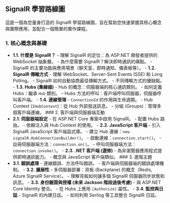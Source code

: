 ## SignalR 學習路線圖
這是一個為您量身打造的 SignalR 學習路線圖，旨在幫助您快速掌握其核心概念與實際應用，並配合一個簡單的實作課程。
### 1\. 核心概念與基礎
- **1.1. 什麼是 SignalR？**
        - 理解 SignalR 的定位：為 ASP.NET 開發者提供的 WebSocket 抽象層。
            - 為什麼需要 SignalR？解決即時通訊的痛點。
            - SignalR 的主要功能與應用場景（聊天室、即時通知、儀表板等）。
        - **1.2. SignalR 傳輸方式**
        - 理解 WebSocket、Server-Sent Events (SSE) 和 Long Polling。
            - SignalR 如何自動協商最佳傳輸方式。
            - 不同傳輸方式的優缺點。
        - **1.3. Hubs (集線器)**
        - Hub 的概念：伺服器端的核心通訊類別。
            - 如何定義 Hubs：繼承 `Hub` 類別。
            - Hubs 方法的呼叫：客戶端呼叫伺服器，伺服器呼叫客戶端。
        - **1.4. 連線管理**
        - `ConnectionId` 的作用與生命週期。
            - Hub Context (`IHubContext`)：從 Hub 外部發送訊息。
            - 分組 (Groups)：管理多個客戶端連線。
        ### 2\. 客戶端與伺服器端互動
- **2.1. 伺服器端設定**
        - 在 ASP.NET Core 專案中啟用 SignalR。
            - 配置 Hubs 路由。
            - 依賴注入與 Hub Context 的使用。
        - **2.2. JavaScript 客戶端**
        - 引入 SignalR JavaScript 客戶端函式庫。
            - 建立 Hub 連線：`new signalR.HubConnectionBuilder()`。
            - 啟動連線：`connection.start()`。
            - 註冊伺服器端方法：`connection.on()`。
            - 呼叫伺服器端方法：`connection.invoke()`。
        - **2.3. .NET 客戶端 (選修)**
        - 為非瀏覽器應用程式提供即時通訊能力。
            - 概念與 JavaScript 客戶端類似。
        ### 3\. 進階主題
- **3.1. 錯誤處理**
        - 連線錯誤、方法呼叫錯誤。
            - 客戶端與伺服器端的錯誤處理機制。
        - **3.2. 擴展性**
        - 多伺服器部署：背板 (Backplane) 的概念（Redis, Azure SignalR Service）。
            - 理解背板如何讓多個 SignalR 伺服器同步狀態和訊息。
        - **3.3. 身份驗證與授權 (未來 Jackson 階段過後考慮)**
        - 與 ASP.NET Core Identity 整合。
            - 在 Hubs 上應用 `[Authorize]` 屬性。
        - **3.4. 監控與日誌**
        - SignalR 的內建日誌。
            - 如何利用 Serilog 等工具整合 SignalR 日誌。